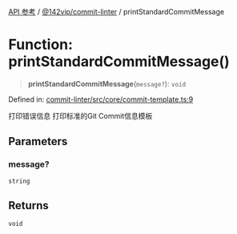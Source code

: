[API 参考](../../../index.md) / [@142vip/commit-linter](../index.md) / printStandardCommitMessage

# Function: printStandardCommitMessage()

> **printStandardCommitMessage**(`message?`): `void`

Defined in: [commit-linter/src/core/commit-template.ts:9](https://github.com/142vip/core-x/blob/15d5bc9ef4bece78c0e60bdf074a2d245f625100/packages/commit-linter/src/core/commit-template.ts#L9)

打印错误信息
打印标准的Git Commit信息模板

## Parameters

### message?

`string`

## Returns

`void`
